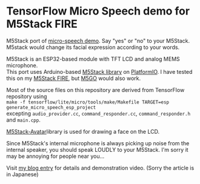 # TensorFlow Micro Speech demo for M5Stack FIRE

M5Stack port of [micro-speech demo](https://github.com/tensorflow/tensorflow/tree/master/tensorflow/lite/micro/examples/micro_speech). Say "yes" or "no" to your M5Stack. M5stack would change its facial expression according to your words.

M5Stack is an ESP32-based module with TFT LCD and analog MEMS microphone.  
This port uses Arduino-based [M5Stack library](https://github.com/m5stack/M5Stack) on [PlatformIO](https://platformio.org/). I have tested this on my [M5Stack FIRE](https://docs.m5stack.com/#/en/core/fire), but [M5GO](https://docs.m5stack.com/#/en/core/m5go_lite) would also work.

Most of the source files on this repository are derived from TensorFlow repository using   
```make -f tensorflow/lite/micro/tools/make/Makefile TARGET=esp generate_micro_speech_esp_project```  
excepting `audio_provider.cc`, `command_responder.cc`, `command_responder.h` and `main.cpp`.

[M5Stack-Avatar](https://github.com/meganetaaan/m5stack-avatar)library is used for drawing a face on the LCD.

Since M5Stack's internal microphone is always picking up noise from the internal speaker, you should speak LOUDLY to your M5Stack. I'm sorry it may be annoying for people near you...

Visit [my blog entry](https://blog.boochow.com/article/m5stack-tflite-micro-speech.html) for details and demonstration video. (Sorry the article is in Japanese)
